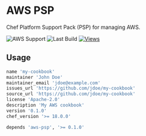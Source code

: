 # AWS PSP

Chef Platform Support Pack (PSP) for managing AWS.

![AWS Support](https://img.shields.io/badge/AWS%20Resources-750-orange)
![Last Build](https://img.shields.io/badge/Last%20build-20230728-grey)
[![Views](http://hits.dwyl.com/tecracer-theinen/aws-psp.svg)](http://hits.dwyl.com/tecracer-theinen/aws-psp})

## Usage

```ruby
name 'my-cookbook'
maintainer 'John Doe'
maintainer_email 'jdoe@example.com'
issues_url 'https://github.com/jdoe/my-cookbook'
source_url 'https://github.com/jdoe/my-cookbook'
license 'Apache-2.0'
description 'My AWS cookbook'
version '0.1.0'
chef_version '>= 18.0.0'

depends 'aws-psp', '>= 0.1.0'
```

